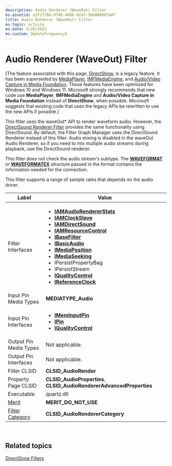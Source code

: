 ```yaml
---
description: Audio Renderer (WaveOut) Filter
ms.assetid: a3f2776b-974b-4886-82a3-38e00b607a07
title: Audio Renderer (WaveOut) Filter
ms.topic: article
ms.date: 4/26/2023
ms.custom: UpdateFrequency5
---
```


# Audio Renderer (WaveOut) Filter

\[The feature associated with this page, [DirectShow](/windows/win32/directshow/directshow), is a legacy feature. It has been superseded by [MediaPlayer](/uwp/api/Windows.Media.Playback.MediaPlayer), [IMFMediaEngine](/windows/win32/api/mfmediaengine/nn-mfmediaengine-imfmediaengine), and [Audio/Video Capture in Media Foundation](windows/win32/medfound/audio-video-capture-in-media-foundation). Those features have been optimized for Windows 10 and Windows 11. Microsoft strongly recommends that new code use **MediaPlayer**, **IMFMediaEngine** and **Audio/Video Capture in Media Foundation** instead of **DirectShow**, when possible. Microsoft suggests that existing code that uses the legacy APIs be rewritten to use the new APIs if possible.\]

This filter uses the waveOut\* API to render waveform audio. However, the [DirectSound Renderer Filter](directsound-renderer-filter.md) provides the same functionality using DirectSound. By default, the Filter Graph Manager uses the DirectSound Renderer instead of this filter. Audio mixing is disabled in the waveOut Audio Renderer, so if you need to mix multiple audio streams during playback, use the DirectSound renderer.

This filter does not check the audio stream's subtype. The [**WAVEFORMAT**](/windows/win32/api/mmreg/ns-mmreg-waveformat) or [**WAVEFORMATEX**](/previous-versions/dd757713(v=vs.85)) structure passed in the format contains the information needed for the connection.

This filter supports a range of sample rates that depends on the audio driver.




| Label | Value |
|--------|-------|
| Filter Interfaces | <ul><li><a href="/windows/desktop/api/Strmif/nn-strmif-iamaudiorendererstats"><strong>IAMAudioRendererStats</strong></a></li><li><a href="/windows/desktop/api/Strmif/nn-strmif-iamclockslave"><strong>IAMClockSlave</strong></a></li><li><a href="/previous-versions/windows/desktop/api/Amaudio/nn-amaudio-iamdirectsound"><strong>IAMDirectSound</strong></a></li><li><a href="/windows/desktop/api/Strmif/nn-strmif-iamresourcecontrol"><strong>IAMResourceControl</strong></a></li><li><a href="/windows/desktop/api/Strmif/nn-strmif-ibasefilter"><strong>IBaseFilter</strong></a></li><li><a href="/windows/desktop/api/Control/nn-control-ibasicaudio"><strong>IBasicAudio</strong></a></li><li><a href="/windows/desktop/api/Control/nn-control-imediaposition"><strong>IMediaPosition</strong></a></li><li><a href="/windows/desktop/api/Strmif/nn-strmif-imediaseeking"><strong>IMediaSeeking</strong></a></li><li>IPersistPropertyBag</li><li>IPersistStream</li><li><a href="/windows/desktop/api/Strmif/nn-strmif-iqualitycontrol"><strong>IQualityControl</strong></a></li><li><a href="/windows/desktop/api/Strmif/nn-strmif-ireferenceclock"><strong>IReferenceClock</strong></a></li></ul> | 
| Input Pin Media Types | <strong>MEDIATYPE_Audio</strong> | 
| Input Pin Interfaces | <ul><li><a href="/windows/desktop/api/Strmif/nn-strmif-imeminputpin"><strong>IMemInputPin</strong></a></li><li><a href="/windows/desktop/api/Strmif/nn-strmif-ipin"><strong>IPin</strong></a></li><li><a href="/windows/desktop/api/Strmif/nn-strmif-iqualitycontrol"><strong>IQualityControl</strong></a></li></ul> | 
| Output Pin Media Types | Not applicable. | 
| Output Pin Interfaces | Not applicable. | 
| Filter CLSID | <strong>CLSID_AudioRender</strong> | 
| Property Page CLSID | <strong>CLSID_AudioProperties</strong>, <strong>CLSID_AudioRendererAdvancedProperties</strong> | 
| Executable | quartz.dll | 
| <a href="merit.md">Merit</a> | <strong>MERIT_DO_NOT_USE</strong> | 
| <a href="filter-categories.md">Filter Category</a> | <strong>CLSID_AudioRendererCategory</strong> | 




 

## Related topics

<dl> <dt>

[DirectShow Filters](directshow-filters.md)
</dt> </dl>

 

 
